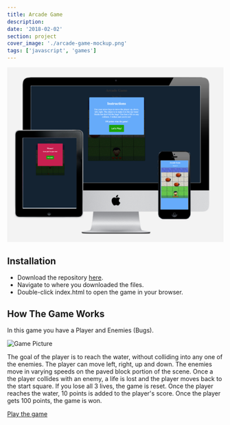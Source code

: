 ```yaml
---
title: Arcade Game
description:
date: '2018-02-02'
section: project
cover_image: './arcade-game-mockup.png'
tags: ['javascript', 'games']
---
```


![Arcade Game Picture](arcade-game-mockup.png)

## Installation

- Download the repository [here](https://github.com/cbaucom/fend-arcade-game.git).
- Navigate to where you downloaded the files.
- Double-click index.html to open the game in your browser.

## How The Game Works

In this game you have a Player and Enemies (Bugs).

![Game Picture](https://d17h27t6h515a5.cloudfront.net/topher/2017/June/5931c951_frogger/frogger.png)

The goal of the player is to reach the water, without colliding into any one of the enemies. The player can move left, right, up and down. The enemies move in varying speeds on the paved block portion of the scene. Once a the player collides with an enemy, a life is lost and the player moves back to the start square. If you lose all 3 lives, the game is reset. Once the player reaches the water, 10 points is added to the player's score. Once the player gets 100 points, the game is won.

[Play the game](https://cbaucom.github.io/fend-arcade-game/)
